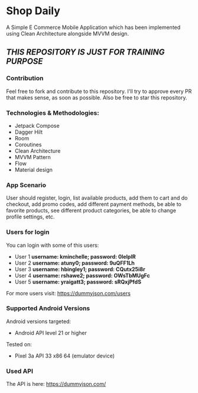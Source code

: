 # Shop Daily

A Simple E Commerce Mobile Application which has been implemented using Clean Architecture alongside MVVM design.

## ***THIS REPOSITORY IS JUST FOR TRAINING PURPOSE***

### Contribution
Feel free to fork and contribute to this repository. I'll try to approve every PR that
makes sense, as soon as possible. Also be free to star this repository.

### Technologies & Methodologies:

- Jetpack Compose
- Dagger Hilt
- Room
- Coroutines
- Clean Architecture
- MVVM Pattern
- Flow
- Material design

### App Scenario
User should register, login, list available products,
add them to cart and do checkout, add promo codes,
add different payment methods, be able to favorite products,
see different product categories, be able to change profile settings, etc.

### Users for login
You can login with some of this users:
- User 1 **username: kminchelle; password: 0lelplR**
- User 2 **username: atuny0; password: 9uQFF1Lh**
- User 3 **username: hbingley1; password: CQutx25i8r**
- User 4 **username: rshawe2; password: OWsTbMUgFc**
- User 5 **username: yraigatt3; password: sRQxjPfdS**

For more users visit: https://dummyjson.com/users

### Supported Android Versions
Android versions targeted:

- Android API level 21 or higher

Tested on:

- Pixel 3a API 33 x86 64 (emulator device)

### Used API
The API is here: https://dummyjson.com/
